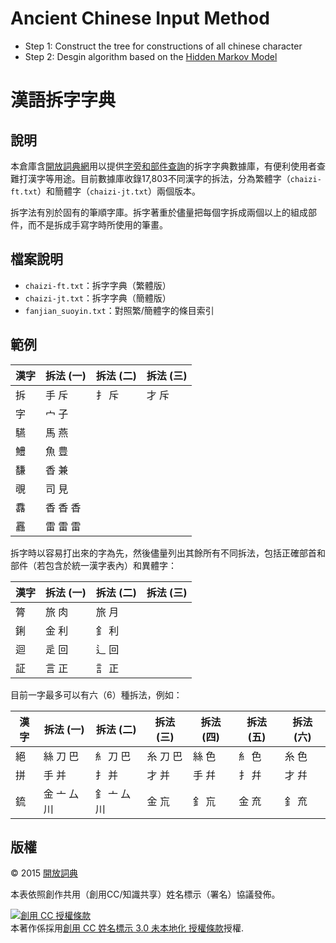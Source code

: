 # Ancient Chinese Input Method
- Step 1: Construct the tree for constructions of all chinese character
- Step 2: Desgin algorithm based on the [Hidden Markov Model](https://github.com/THUzhangga/HMM_shurufa)


# 漢語拆字字典

## 說明

本倉庫含[開放詞典網](http://kaifangcidian.com/)用以提供[字旁和部件查詢](http://kaifangcidian.com/han/chaizi/)的拆字字典數據庫，有便利使用者查難打漢字等用途。目前數據庫收錄17,803不同漢字的拆法，分為繁體字（`chaizi-ft.txt`）和簡體字（`chaizi-jt.txt`）兩個版本。

拆字法有別於固有的筆順字庫。拆字著重於儘量把每個字拆成兩個以上的組成部件，而不是拆成手寫字時所使用的筆畫。


## 檔案說明

* `chaizi-ft.txt`：拆字字典（繁體版）
* `chaizi-jt.txt`：拆字字典（簡體版）
* `fanjian_suoyin.txt`：對照繁/簡體字的條目索引

## 範例

漢字 | 拆法 (一) | 拆法 (二) | 拆法 (三)
--- | -------- | -------- | --------
拆 | 手 斥 | 扌 斥 | 才 斥
字 | 宀 子
驠 | 馬 燕
鱧 | 魚 豊
馦 | 香 兼
覗 | 司 見
馫 | 香 香 香
靐 | 雷 雷 雷

拆字時以容易打出來的字為先，然後儘量列出其餘所有不同拆法，包括正確部首和部件（若包含於統一漢字表內）和異體字：

漢字 | 拆法 (一) | 拆法 (二) | 拆法 (三)
--- | -------- | -------- | --------
膂 | 旅 肉 | 旅 月
鋓 | 金 利 | 釒 利
迴 | 辵 回 | 辶 回
証 | 言 正 | 訁 正

目前一字最多可以有六（6）種拆法，例如：

漢字 | 拆法 (一) | 拆法 (二) | 拆法 (三) | 拆法 (四) | 拆法 (五) | 拆法 (六)
--- | -------- | -------- | -------- | -------- | -------- | --------
絕 | 絲 刀 巴 | 糹 刀 巴 | 糸 刀 巴 | 絲 色 | 糹 色 | 糸 色
拼 | 手 并 | 扌 并 | 才 并 | 手 幷 | 扌 幷 | 才 幷
鋶 | 金 亠 厶 川 | 釒 亠 厶 川 | 金 巟 | 釒 巟 | 金 㐬 | 釒 㐬


## 版權

© 2015 [開放詞典](http://www.kaifangcidian.com)

本表依照創作共用（創用CC/知識共享）姓名標示（署名）協議發佈。

<a rel="license" href="http://creativecommons.org/licenses/by/3.0/"><img alt="創用 CC 授權條款" style="border-width:0" src="https://i.creativecommons.org/l/by/3.0/88x31.png" /></a><br />本著作係採用<a rel="license" href="http://creativecommons.org/licenses/by/3.0/">創用 CC 姓名標示 3.0 未本地化 授權條款</a>授權.

